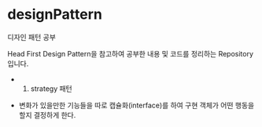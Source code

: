 # designPattern
디자인 패턴 공부

Head First Design Pattern을 참고하여 공부한 내용 및 코드를 정리하는 Repository 입니다.

* 1. strategy 패턴

- 변화가 있을만한 기능들을 따로 캡슐화(interface)를 하여 구현 객체가 어떤 행동을 할지 결정하게 한다.
